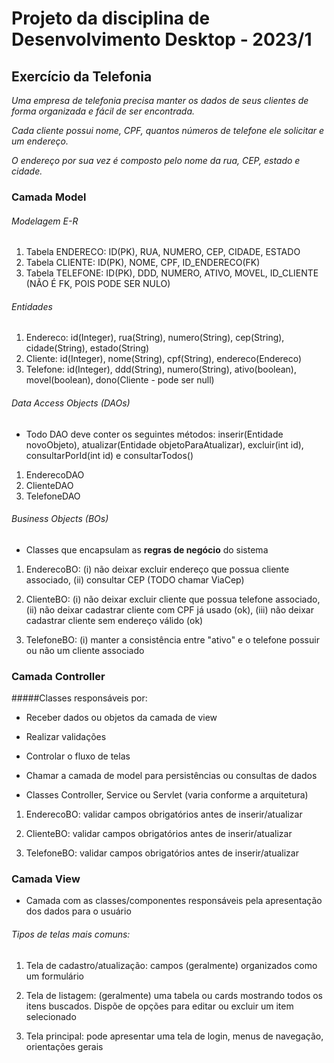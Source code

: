 # Projeto da disciplina de Desenvolvimento Desktop - 2023/1

## Exercício da Telefonia
_Uma empresa de telefonia precisa manter os dados de seus clientes de forma organizada e fácil de ser encontrada._

_Cada cliente possui nome, CPF, quantos números de telefone ele solicitar e um endereço._ 

_O endereço por sua vez é composto pelo nome da rua, CEP, estado e cidade._

### Camada Model
###### Modelagem E-R

1. Tabela ENDERECO: ID(PK), RUA, NUMERO, CEP, CIDADE, ESTADO
2. Tabela CLIENTE: ID(PK), NOME, CPF, ID_ENDERECO(FK)
3. Tabela TELEFONE: ID(PK), DDD, NUMERO, ATIVO, MOVEL, ID_CLIENTE (NÃO É FK, POIS PODE SER NULO)

###### Entidades

1. Endereco: id(Integer), rua(String), numero(String), cep(String), cidade(String), estado(String)
2. Cliente:  id(Integer), nome(String), cpf(String), endereco(Endereco)
3. Telefone: id(Integer), ddd(String), numero(String), ativo(boolean), movel(boolean), dono(Cliente - pode ser null)

###### Data Access Objects (DAOs)
* Todo DAO deve conter os seguintes métodos: inserir(Entidade novoObjeto), atualizar(Entidade objetoParaAtualizar), excluir(int id), consultarPorId(int id) e consultarTodos()
1. EnderecoDAO
2. ClienteDAO
3. TelefoneDAO

###### Business Objects (BOs)
* Classes que encapsulam as **regras de negócio** do sistema

1. EnderecoBO: (i) não deixar excluir endereço que possua cliente associado, (ii) consultar CEP (TODO chamar ViaCep)

2. ClienteBO:  (i) não deixar excluir cliente que possua telefone associado, (ii) não deixar cadastrar cliente com CPF já usado (ok), (iii) não deixar cadastrar cliente sem endereço válido (ok)

3. TelefoneBO: (i) manter a consistência entre "ativo" e o telefone possuir ou não um cliente associado 

### Camada Controller
#####Classes responsáveis por: 

* Receber dados ou objetos da camada de view

* Realizar validações

* Controlar o fluxo de telas

* Chamar a camada de model para persistências ou consultas de dados

* Classes Controller, Service ou Servlet (varia conforme a arquitetura)


1. EnderecoBO: validar campos obrigatórios antes de inserir/atualizar

2. ClienteBO: validar campos obrigatórios antes de inserir/atualizar

3. TelefoneBO: validar campos obrigatórios antes de inserir/atualizar

### Camada View
* Camada com as classes/componentes responsáveis pela apresentação dos dados para o usuário


###### Tipos de telas mais comuns:
1. Tela de cadastro/atualização: campos (geralmente) organizados como um formulário

2. Tela de listagem: (geralmente) uma tabela ou cards mostrando todos os itens buscados. Dispõe de opções para editar ou excluir um item selecionado

3. Tela principal: pode apresentar uma tela de login, menus de navegação, orientações gerais